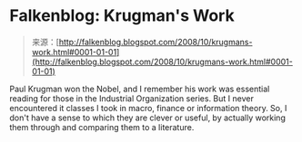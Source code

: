 <!--yml
category: 未分类
date: 2024-05-12 22:53:13
-->

# Falkenblog: Krugman's Work

> 来源：[http://falkenblog.blogspot.com/2008/10/krugmans-work.html#0001-01-01](http://falkenblog.blogspot.com/2008/10/krugmans-work.html#0001-01-01)

Paul Krugman won the Nobel, and I remember his work was essential reading for those in the Industrial Organization series. But I never encountered it classes I took in macro, finance or information theory. So, I don't have a sense to which they are clever or useful, by actually working them through and comparing them to a literature.